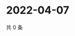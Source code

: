 # 2022-04-07

共 0 条

<!-- BEGIN WEIBO -->
<!-- 最后更新时间 Thu Apr 07 2022 18:13:16 GMT+0800 (China Standard Time) -->

<!-- END WEIBO -->
